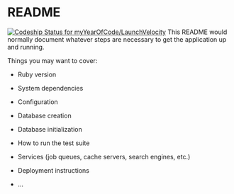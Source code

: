 # README
[![Codeship Status for myYearOfCode/LaunchVelocity](https://app.codeship.com/projects/6a5d6320-62d6-0137-3ff6-3a865b8a8fbe/status?branch=master)](https://app.codeship.com/projects/344480)
This README would normally document whatever steps are necessary to get the
application up and running.

Things you may want to cover:

* Ruby version

* System dependencies

* Configuration

* Database creation

* Database initialization

* How to run the test suite

* Services (job queues, cache servers, search engines, etc.)

* Deployment instructions

* ...

